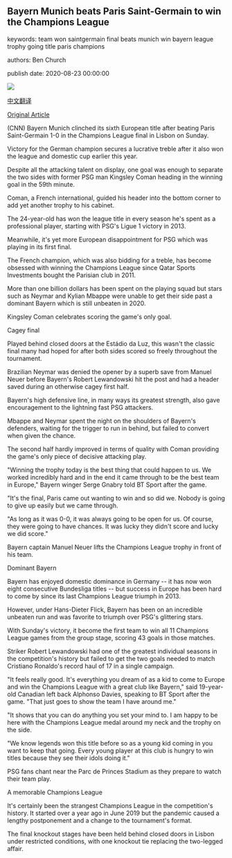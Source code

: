 ## Bayern Munich beats Paris Saint-Germain to win the Champions League

keywords: team won saintgermain final beats munich win bayern league trophy going title paris champions

authors: Ben Church

publish date: 2020-08-23 00:00:00

![](https://cdn.cnn.com/cnnnext/dam/assets/200823221347-bayern-ucl-2-super-tease.jpg)

[中文翻译](Bayern%20Munich%20beats%20Paris%20Saint-Germain%20to%20win%20the%20Champions%20League_zh.md)

[Original Article](https://edition.cnn.com/2020/08/23/football/psg-bayern-munich-champions-league-final-spt-intl/index.html)

(CNN) Bayern Munich clinched its sixth European title after beating Paris Saint-Germain 1-0 in the Champions League final in Lisbon on Sunday.

Victory for the German champion secures a lucrative treble after it also won the league and domestic cup earlier this year.

Despite all the attacking talent on display, one goal was enough to separate the two sides with former PSG man Kingsley Coman heading in the winning goal in the 59th minute.

Coman, a French international, guided his header into the bottom corner to add yet another trophy to his cabinet.

The 24-year-old has won the league title in every season he's spent as a professional player, starting with PSG's Ligue 1 victory in 2013.

Meanwhile, it's yet more European disappointment for PSG which was playing in its first final.

The French champion, which was also bidding for a treble, has become obsessed with winning the Champions League since Qatar Sports Investments bought the Parisian club in 2011.

More than one billion dollars has been spent on the playing squad but stars such as Neymar and Kylian Mbappe were unable to get their side past a dominant Bayern which is still unbeaten in 2020.

Kingsley Coman celebrates scoring the game's only goal.

Cagey final

Played behind closed doors at the Estádio da Luz, this wasn't the classic final many had hoped for after both sides scored so freely throughout the tournament.

Brazilian Neymar was denied the opener by a superb save from Manuel Neuer before Bayern's Robert Lewandowski hit the post and had a header saved during an otherwise cagey first half.

Bayern's high defensive line, in many ways its greatest strength, also gave encouragement to the lightning fast PSG attackers.

Mbappe and Neymar spent the night on the shoulders of Bayern's defenders, waiting for the trigger to run in behind, but failed to convert when given the chance.

The second half hardly improved in terms of quality with Coman providing the game's only piece of decisive attacking play.

"Winning the trophy today is the best thing that could happen to us. We worked incredibly hard and in the end it came through to be the best team in Europe," Bayern winger Serge Gnabry told BT Sport after the game.

"It's the final, Paris came out wanting to win and so did we. Nobody is going to give up easily but we came through.

"As long as it was 0-0, it was always going to be open for us. Of course, they were going to have chances. It was lucky they didn't score and lucky we did score."

Bayern captain Manuel Neuer lifts the Champions League trophy in front of his team.

Dominant Bayern

Bayern has enjoyed domestic dominance in Germany -- it has now won eight consecutive Bundesliga titles -- but success in Europe has been hard to come by since its last Champions League triumph in 2013.

However, under Hans-Dieter Flick, Bayern has been on an incredible unbeaten run and was favorite to triumph over PSG's glittering stars.

With Sunday's victory, it become the first team to win all 11 Champions League games from the group stage, scoring 43 goals in those matches.

Striker Robert Lewandowski had one of the greatest individual seasons in the competition's history but failed to get the two goals needed to match Cristiano Ronaldo's record haul of 17 in a single campaign.

"It feels really good. It's everything you dream of as a kid to come to Europe and win the Champions League with a great club like Bayern," said 19-year-old Canadian left back Alphonso Davies, speaking to BT Sport after the game. "That just goes to show the team I have around me."

"It shows that you can do anything you set your mind to. I am happy to be here with the Champions League medal around my neck and the trophy on the side.

"We know legends won this title before so as a young kid coming in you want to keep that going. Every young player at this club is hungry to win titles because they see their idols doing it."

PSG fans chant near the Parc de Princes Stadium as they prepare to watch their team play.

A memorable Champions League

It's certainly been the strangest Champions League in the competition's history. It started over a year ago in June 2019 but the pandemic caused a lengthy postponement and a change to the tournament's format.

The final knockout stages have been held behind closed doors in Lisbon under restricted conditions, with one knockout tie replacing the two-legged affair.